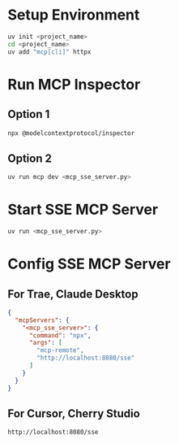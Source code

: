 # Setup Environment
```bash
uv init <project_name>
cd <project_name>
uv add "mcp[cli]" httpx
```

# Run MCP Inspector
## Option 1
```bash
npx @modelcontextprotocol/inspector
```
## Option 2
```bash
uv run mcp dev <mcp_sse_server.py>
```

# Start SSE MCP Server
```bash
uv run <mcp_sse_server.py>
```

# Config SSE MCP Server

## For Trae, Claude Desktop
```json
{
  "mcpServers": {
    "<mcp_sse_server>": {
      "command": "npx",
      "args": [
        "mcp-remote",
        "http://localhost:8080/sse"
      ]
    }
  }
}
```

## For Cursor, Cherry Studio

```text
http://localhost:8080/sse
```